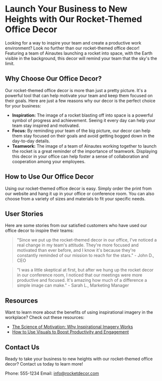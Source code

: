 <!--font:Orbitron-->

# Launch Your Business to New Heights with Our Rocket-Themed Office Decor

Looking for a way to inspire your team and create a productive work environment? Look no further than our rocket-themed office decor! Featuring a team of Ainautes launching a rocket into space, with the Earth visible in the background, this decor will remind your team that the sky's the limit.

## Why Choose Our Office Decor?

Our rocket-themed office decor is more than just a pretty picture. It's a powerful tool that can help motivate your team and keep them focused on their goals. Here are just a few reasons why our decor is the perfect choice for your business:

- **Inspiration:** The image of a rocket blasting off into space is a powerful symbol of progress and achievement. Seeing it every day can help your team stay inspired and motivated.
- **Focus:** By reminding your team of the big picture, our decor can help them stay focused on their goals and avoid getting bogged down in the day-to-day details.
- **Teamwork:** The image of a team of Ainautes working together to launch the rocket is a great reminder of the importance of teamwork. Displaying this decor in your office can help foster a sense of collaboration and cooperation among your employees.

## How to Use Our Office Decor

Using our rocket-themed office decor is easy. Simply order the print from our website and hang it up in your office or conference room. You can also choose from a variety of sizes and materials to fit your specific needs.

## User Stories

Here are some stories from our satisfied customers who have used our office decor to inspire their teams:

> "Since we put up the rocket-themed decor in our office, I've noticed a real change in my team's attitude. They're more focused and motivated than ever before, and I know it's because they're constantly reminded of our mission to reach for the stars." - John D., CEO

> "I was a little skeptical at first, but after we hung up the rocket decor in our conference room, I noticed that our meetings were more productive and focused. It's amazing how much of a difference a simple image can make." - Sarah L., Marketing Manager

## Resources

Want to learn more about the benefits of using inspirational imagery in the workplace? Check out these resources:

- [The Science of Motivation: Why Inspirational Imagery Works](#motivation)
- [How to Use Visuals to Boost Productivity and Engagement](#visuals)

## Contact Us

Ready to take your business to new heights with our rocket-themed office decor? Contact us today to learn more!

Phone: 555-1234
Email: info@rocketdecor.com

<!--

Write me content for website with wallpaper which alt text is:

"A team of Ainautes launching a rocket into space, with the Earth visible in the background."

The name/title of the page should not be 1:1 copy of the alt text but rather a real content of the website which is using this wallpaper.

- Use markdown format 
- Start with heading
- Heading should be short and concise
- The content should look like a real website 
- The website should not be about the wallpaper, wallpaper is just a related background
- Heading should be contain work "wallpaper" or "background"
- Include real sections like references, contact, user stories, etc. use things relevant to the page purpose.
- Feel free to use structure like headings, bullets, numbering, blockquotes, paragraphs, horizontal lines, etc.
- You can use formatting like bold or _italic_
- You can include UTF-8 emojis
- Links should be only #hash anchors (and you can refer to the document itself)
- Do not include images


---


# Launch Your Business to New Heights with Our Rocket-Themed Wallpaper

Are you looking for a way to inspire your team and boost productivity? Look no further than our rocket-themed wallpaper! Featuring a team of Ainautes launching a rocket into space, with the Earth visible in the background, this wallpaper will remind your team that the sky's the limit.

## Why Choose Our Wallpaper?

Our rocket-themed wallpaper is more than just a pretty picture. It's a powerful tool that can help motivate your team and keep them focused on their goals. Here are just a few reasons why our wallpaper is the perfect choice for your business:

- **Inspiration:** The image of a rocket blasting off into space is a powerful symbol of progress and achievement. Seeing it every day can help your team stay inspired and motivated.
- **Focus:** By reminding your team of the big picture, our wallpaper can help them stay focused on their goals and avoid getting bogged down in the day-to-day details.
- **Teamwork:** The image of a team of Ainautes working together to launch the rocket is a great reminder of the importance of teamwork. Displaying this wallpaper in your office can help foster a sense of collaboration and cooperation among your employees.

## How to Use Our Wallpaper

Using our rocket-themed wallpaper is easy. Simply download the image from our website and set it as your desktop background. You can also print it out and display it in your office or conference room for maximum impact.

## User Stories

Here are some stories from our satisfied customers who have used our wallpaper to inspire their teams:

> "Since we started using the rocket-themed wallpaper, I've noticed a real change in my team's attitude. They're more focused and motivated than ever before, and I know it's because they're constantly reminded of our mission to reach for the stars." - John D., CEO

> "I was a little skeptical at first, but after we put up the rocket wallpaper in our conference room, I noticed that our meetings were more productive and focused. It's amazing how much of a difference a simple image can make." - Sarah L., Marketing Manager

## References

Want to learn more about the benefits of using inspirational imagery in the workplace? Check out these resources:

- [The Science of Motivation: Why Inspirational Imagery Works](#motivation)
- [How to Use Visuals to Boost Productivity and Engagement](#visuals)

## Contact Us

Ready to take your business to new heights with our rocket-themed wallpaper? Contact us today to learn more!

Phone: 555-1234
Email: info@rocketwallpaper.com


---


Heading should not include word "wallpaper". The website should not be about the wallpaper itself, wallpaper is just a related background, rewrite whole content.


---


# Launch Your Business to New Heights with Our Rocket-Themed Office Decor

Looking for a way to inspire your team and create a productive work environment? Look no further than our rocket-themed office decor! Featuring a team of Ainautes launching a rocket into space, with the Earth visible in the background, this decor will remind your team that the sky's the limit.

## Why Choose Our Office Decor?

Our rocket-themed office decor is more than just a pretty picture. It's a powerful tool that can help motivate your team and keep them focused on their goals. Here are just a few reasons why our decor is the perfect choice for your business:

- **Inspiration:** The image of a rocket blasting off into space is a powerful symbol of progress and achievement. Seeing it every day can help your team stay inspired and motivated.
- **Focus:** By reminding your team of the big picture, our decor can help them stay focused on their goals and avoid getting bogged down in the day-to-day details.
- **Teamwork:** The image of a team of Ainautes working together to launch the rocket is a great reminder of the importance of teamwork. Displaying this decor in your office can help foster a sense of collaboration and cooperation among your employees.

## How to Use Our Office Decor

Using our rocket-themed office decor is easy. Simply order the print from our website and hang it up in your office or conference room. You can also choose from a variety of sizes and materials to fit your specific needs.

## User Stories

Here are some stories from our satisfied customers who have used our office decor to inspire their teams:

> "Since we put up the rocket-themed decor in our office, I've noticed a real change in my team's attitude. They're more focused and motivated than ever before, and I know it's because they're constantly reminded of our mission to reach for the stars." - John D., CEO

> "I was a little skeptical at first, but after we hung up the rocket decor in our conference room, I noticed that our meetings were more productive and focused. It's amazing how much of a difference a simple image can make." - Sarah L., Marketing Manager

## Resources

Want to learn more about the benefits of using inspirational imagery in the workplace? Check out these resources:

- [The Science of Motivation: Why Inspirational Imagery Works](#motivation)
- [How to Use Visuals to Boost Productivity and Engagement](#visuals)

## Contact Us

Ready to take your business to new heights with our rocket-themed office decor? Contact us today to learn more!

Phone: 555-1234
Email: info@rocketdecor.com

-->
